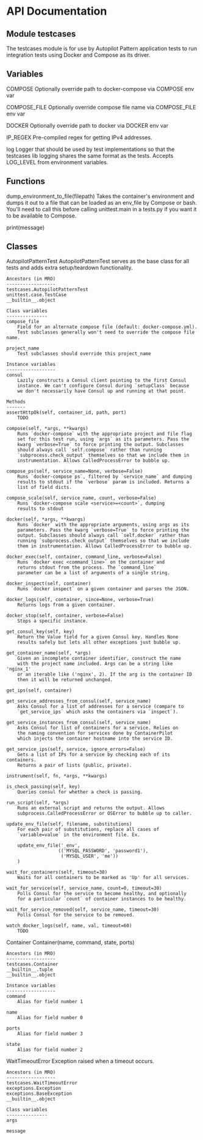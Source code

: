 # API Documentation


Module testcases
----------------
The testcases module is for use by Autopilot Pattern application tests
to run integration tests using Docker and Compose as its driver.

Variables
---------
COMPOSE
    Optionally override path to docker-compose via COMPOSE env var

COMPOSE_FILE
    Optionally override compose file name via COMPOSE_FILE env var

DOCKER
    Optionally override path to docker via DOCKER env var

IP_REGEX
    Pre-compiled regex for getting IPv4 addresses.

log
    Logger that should be used by test implementations so that the testcases
    lib logging shares the same format as the tests. Accepts LOG_LEVEL from
    environment variables.

Functions
---------
dump_environment_to_file(filepath)
    Takes the container's environment and dumps it out to a file
    that can be loaded as an env_file by Compose or bash. You'll
    need to call this before calling unittest.main in a tests.py
    if you want it to be available to Compose.

print(message)

Classes
-------
AutopilotPatternTest 
    AutopilotPatternTest serves as the base class for all tests and adds
    extra setup/teardown functionality.

    Ancestors (in MRO)
    ------------------
    testcases.AutopilotPatternTest
    unittest.case.TestCase
    __builtin__.object

    Class variables
    ---------------
    compose_file
        Field for an alternate compose file (default: docker-compose.yml).
        Test subclasses generally won't need to override the compose file name.

    project_name
        Test subclasses should override this project_name

    Instance variables
    ------------------
    consul
        Lazily constructs a Consul client pointing to the first Consul
        instance. We can't configure Consul during `setupClass` because
        we don't necessarily have Consul up and running at that point.

    Methods
    -------
    assertHttpOk(self, container_id, path, port)
        TODO

    compose(self, *args, **kwargs)
        Runs `docker-compose` with the appropriate project and file flag
        set for this test run, using `args` as its parameters. Pass the
        kwarg `verbose=True` to force printing the output. Subclasses
        should always call `self.compose` rather than running
        `subprocess.check_output` themselves so that we include them in
        instrumentation. Allows CalledProcessError to bubble up.

    compose_ps(self, service_name=None, verbose=False)
        Runs `docker-compose ps`, filtered by `service_name` and dumping
        results to stdout if the `verbose` param is included. Returns a
        list of field dicts.

    compose_scale(self, service_name, count, verbose=False)
        Runs `docker-compose scale <service>=<count>`, dumping
        results to stdout

    docker(self, *args, **kwargs)
        Runs `docker` with the appropriate arguments, using args as its
        parameters. Pass the kwarg `verbose=True` to force printing the
        output. Subclasses should always call `self.docker` rather than
        running `subprocess.check_output` themselves so that we include
        them in instrumentation. Allows CalledProcessError to bubble up.

    docker_exec(self, container, command_line, verbose=False)
        Runs `docker exec <command_line>` on the container and
        returns stdout from the process. The `command_line`
        parameter can be a list of arguments of a single string.

    docker_inspect(self, container)
        Runs `docker inspect` on a given container and parses the JSON.

    docker_logs(self, container, since=None, verbose=True)
        Returns logs from a given container.

    docker_stop(self, container, verbose=False)
        Stops a specific instance.

    get_consul_key(self, key)
        Return the Value field for a given Consul key. Handles None
        results safely but lets all other exceptions just bubble up.

    get_container_name(self, *args)
        Given an incomplete container identifier, construct the name
        with the project name included. Args can be a string like 'nginx_1'
        or an iterable like ('nginx', 2). If the arg is the container ID
        then it will be returned unchanged.

    get_ips(self, container)

    get_service_addresses_from_consul(self, service_name)
        Asks Consul for a list of addresses for a service (compare to
        `get_service_ips` which asks the containers via `inspect`).

    get_service_instances_from_consul(self, service_name)
        Asks Consul for list of containers for a service. Relies on
        the naming convention for services done by ContainerPilot
        which injects the container hostname into the service ID.

    get_service_ips(self, service, ignore_errors=False)
        Gets a list of IPs for a service by checking each of its containers.
        Returns a pair of lists (public, private).

    instrument(self, fn, *args, **kwargs)

    is_check_passing(self, key)
        Queries consul for whether a check is passing.

    run_script(self, *args)
        Runs an external script and returns the output. Allows
        subprocess.CalledProcessError or OSError to bubble up to caller.

    update_env_file(self, filename, substitutions)
        For each pair of substitutions, replace all cases of
        `variable=value` in the environment file. Ex.

        update_env_file('_env',
                       (('MYSQL_PASSWORD', 'password1'),
                        ('MYSQL_USER', 'me'))
        )

    wait_for_containers(self, timeout=30)
        Waits for all containers to be marked as 'Up' for all services.

    wait_for_service(self, service_name, count=0, timeout=30)
        Polls Consul for the service to become healthy, and optionally
        for a particular `count` of container instances to be healthy.

    wait_for_service_removed(self, service_name, timeout=30)
        Polls Consul for the service to be removed.

    watch_docker_logs(self, name, val, timeout=60)
        TODO

Container 
    Container(name, command, state, ports)

    Ancestors (in MRO)
    ------------------
    testcases.Container
    __builtin__.tuple
    __builtin__.object

    Instance variables
    ------------------
    command
        Alias for field number 1

    name
        Alias for field number 0

    ports
        Alias for field number 3

    state
        Alias for field number 2

WaitTimeoutError 
    Exception raised when a timeout occurs.

    Ancestors (in MRO)
    ------------------
    testcases.WaitTimeoutError
    exceptions.Exception
    exceptions.BaseException
    __builtin__.object

    Class variables
    ---------------
    args

    message

